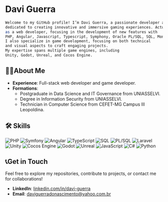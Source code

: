 # Davi Guerra

```bash
Welcome to my GitHub profile! I’m Davi Guerra, a passionate developer and avid gamer,
dedicated to creating innovative and immersive gaming experiences. Actually working
as a web developer, focusing in the development of new features with
PHP, Angular, Javascript, Typescript, Symphony, Oracle PL/SQL, SQL, MongoDB.
I also specialize in game development, focusing on both technical
and visual aspects to craft engaging projects.
My expertise spans multiple game engines, including
Unity, Godot, Unreal, and Cocos Engine. 
```

## 👨‍💻About Me

- **Experience**: Full-stack web developer and game developer.
- **Formations**:
  - Postgraduate in Data Science and IT Governance from UNIASSELVI.
  - Degree in Information Security from UNIASSELVI.
  - Technician in Computer Science from CEFET-MG Campus III Leopoldina.

## 🛠 Skills
![PHP](https://img.shields.io/badge/PHP-8993be?style=for-the-badge&logo=php&logoColor=white)
![Symfony](https://img.shields.io/badge/Symfony-000000?style=for-the-badge&logo=symfony&logoColor=white)
![Angular](https://img.shields.io/badge/Angular-E23237?style=for-the-badge&logo=angular&logoColor=white)
![TypeScript](https://img.shields.io/badge/TypeScript-3178C6?style=for-the-badge&logo=typescript&logoColor=white)
![SQL](https://img.shields.io/badge/SQL-4479A1?style=for-the-badge&logo=postgresql&logoColor=white)
![PL/SQL](https://img.shields.io/badge/PL%2FSQL-FF6A00?style=for-the-badge&logo=oracle&logoColor=white)
![Laravel](https://img.shields.io/badge/Laravel-FF2D20?style=for-the-badge&logo=laravel&logoColor=white)
![Unity](https://img.shields.io/badge/Unity-000000?style=for-the-badge&logo=unity&logoColor=white)
![Cocos Engine](https://img.shields.io/badge/Cocos%20Engine-4eac30?style=for-the-badge&logo=cocos&logoColor=white)
![Godot](https://img.shields.io/badge/Godot-358A91?style=for-the-badge&logo=godot&logoColor=white)
![Unreal](https://img.shields.io/badge/Unreal%20Engine-0e1128?style=for-the-badge&logo=unrealengine&logoColor=white)
![JavaScript](https://img.shields.io/badge/JavaScript-F7DF1E?style=for-the-badge&logo=javascript&logoColor=black)
![C#](https://img.shields.io/badge/C%23-239120?style=for-the-badge&logo=csharp&logoColor=white)
![Python](https://img.shields.io/badge/Python-3776AB?style=for-the-badge&logo=python&logoColor=white)


## 📞Get in Touch

Feel free to explore my repositories, contribute to projects, or contact me for collaborations! 

- **LinkedIn**: [linkedin.com/in/davi-guerra](https://www.linkedin.com/in/davi-guerra)
- **Email**: [daviguerradonascimento@yahoo.com.br](mailto:daviguerradonascimento@yahoo.com.br)
